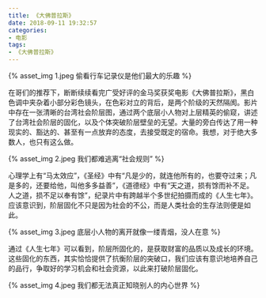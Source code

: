 ```yaml
---
title: 《大佛普拉斯》
date: 2018-09-11 19:32:57
categories: 
- 电影
tags:
- 《大佛普拉斯》
---
```


{% asset_img 1.jpeg 偷看行车记录仪是他们最大的乐趣 %}

在哥们的推荐下，断断续续看完广受好评的金马奖获奖电影《大佛普拉斯》，黑白色调中夹杂着小部分彩色镜头，在色彩对立的背后，是两个阶级的天然隔阂。影片中存在一张清晰的台湾社会阶层图，通过两个底层小人物对上层精英的偷窥，讲述了台湾社会阶层的固化，以及个体突破阶层壁垒的无望。大量的旁白传达了用一种现实的、豁达的、甚至有一点放弃的态度，去接受既定的宿命。我想，对于绝大多数人，也只有这么做。

{% asset_img 2.jpeg 我们都难逃离“社会规则” %}

心理学上有“马太效应”，《圣经》中有“凡是少的，就连他所有的，也要夺过来；凡是多的，还要给他，叫他多多益善”，《道德经》中有“天之道，损有馀而补不足。人之道，损不足以奉有馀”，纪录片中有跨越半个多世纪拍摄而成的《人生七年》。应该意识到，阶层固化不只是因为社会的不公，而是人类社会的生存法则便是如此。

{% asset_img 3.jpeg 底层小人物的离开就像一缕青烟，没人在意 %}

通过《人生七年》可以看到，阶层所固化的，是获取财富的品质以及成长的环境。这些固化的东西，其实恰恰提供了抗衡阶层的突破口，我们应该有意识地培养自己的品行，争取好的学习机会和社会资源，以此来打破阶层固化。

{% asset_img 4.jpeg 我们都无法真正知晓别人的内心世界 %}



